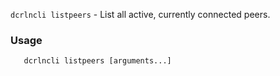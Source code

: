 `dcrlncli listpeers` - List all active, currently connected peers.

### Usage
```
   dcrlncli listpeers [arguments...]
```

